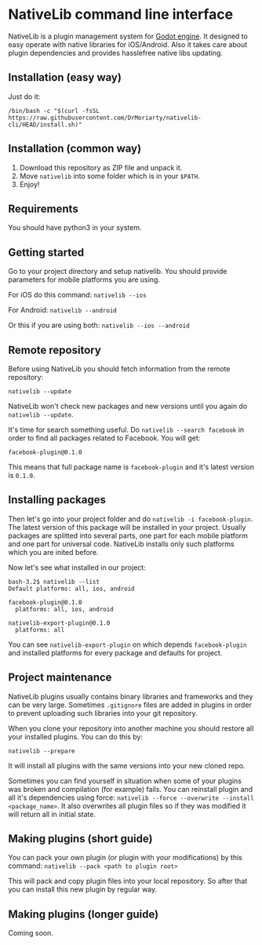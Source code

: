 # NativeLib command line interface

NativeLib is a plugin management system for [Godot engine](http://godotengine.org/). It designed to easy operate with native libraries for iOS/Android. Also it takes care about plugin dependencies and provides hasslefree native libs updating.

## Installation (easy way)

Just do it: 

```
/bin/bash -c "$(curl -fsSL https://raw.githubusercontent.com/DrMoriarty/nativelib-cli/HEAD/install.sh)"
```

## Installation (common way)

1. Download this repository as ZIP file and unpack it. 
2. Move `nativelib` into some folder which is in your `$PATH`.
3. Enjoy!

## Requirements

You should have python3 in your system.

## Getting started

Go to your project directory and setup nativelib. You should provide parameters for mobile platforms you are using.

For iOS do this command: `nativelib --ios`

For Android: `nativelib --android`

Or this if you are using both: `nativelib --ios --android`

## Remote repository

Before using NativeLib you should fetch information from the remote repository: 

```nativelib --update```

NativeLib won't check new packages and new versions until you again do `nativelib --update`.

It's time for search something useful. Do `nativelib --search facebook` in order to find all packages related to Facebook.
You will get:
```
facebook-plugin@0.1.0
```

This means that full package name is `facebook-plugin` and it's latest version is `0.1.0`.

## Installing packages

Then let's go into your project folder and do `nativelib -i facebook-plugin`. The latest version of this package will be installed in your project. Usually packages are splitted into several parts, one part for each mobile platform and one part for universal code. NativeLib installs only such platforms which you are inited before.

Now let's see what installed in our project:

```
bash-3.2$ nativelib --list
Default platforms: all, ios, android

facebook-plugin@0.1.0
  platforms: all, ios, android

nativelib-export-plugin@0.1.0
  platforms: all
```

You can see `nativelib-export-plugin` on which depends `facebook-plugin` and installed platforms for every package and defaults for project.

## Project maintenance

NativeLib plugins usually contains binary libraries and frameworks and they can be very large. Sometimes `.gitignore` files are added in plugins in order to prevent uploading such libraries into your git repository.

When you clone your repository into another machine you should restore all your installed plugins. You can do this by:

```
nativelib --prepare
```

It will install all plugins with the same versions into your new cloned repo. 

Sometimes you can find yourself in situation when some of your plugins was broken and compilation (for example) fails. You can reinstall plugin and all it's dependencies using force: `nativelib --force --overwrite --install <package_name>`. It also overwrites all plugin files so if they was modified it will return all in initial state.

## Making plugins (short guide)

You can pack your own plugin (or plugin with your modifications) by this command: `nativelib --pack <path to plugin root>`

This will pack and copy plugin files into your local repository. So after that you can install this new plugin by regular way.

## Making plugins (longer guide)

Coming soon.
